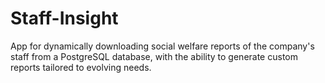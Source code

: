 # Staff-Insight
App for dynamically downloading social welfare reports of the company's staff from a PostgreSQL database, with the ability to generate custom reports tailored to evolving needs.
